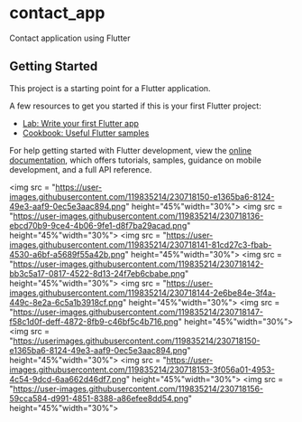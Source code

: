 # contact_app

Contact application using Flutter

## Getting Started

This project is a starting point for a Flutter application.

A few resources to get you started if this is your first Flutter project:

- [Lab: Write your first Flutter app](https://docs.flutter.dev/get-started/codelab)
- [Cookbook: Useful Flutter samples](https://docs.flutter.dev/cookbook)

For help getting started with Flutter development, view the
[online documentation](https://docs.flutter.dev/), which offers tutorials,
samples, guidance on mobile development, and a full API reference.


<p>
  
  
<img src = "https://user-images.githubusercontent.com/119835214/230718150-e1365ba6-8124-49e3-aaf9-0ec5e3aac894.png" height="45%"width="30%">
<img src = "https://user-images.githubusercontent.com/119835214/230718136-ebcd70b9-9ce4-4b06-9fe1-d8f7ba29acad.png" height="45%"width="30%">
<img src = "https://user-images.githubusercontent.com/119835214/230718141-81cd27c3-fbab-4530-a6bf-a5689f55a42b.png" height="45%"width="30%">
<img src = "https://user-images.githubusercontent.com/119835214/230718142-bb3c5a17-0817-4522-8d13-24f7eb6cbabe.png" height="45%"width="30%">
<img src = "https://user-images.githubusercontent.com/119835214/230718144-2e6be84e-3f4a-449c-8e2a-6c5a1b3918cf.png" height="45%"width="30%">
<img src = "https://user-images.githubusercontent.com/119835214/230718147-f58c1d0f-deff-4872-8fb9-c46bf5c4b716.png" height="45%"width="30%">
<img src = "https://userimages.githubusercontent.com/119835214/230718150-e1365ba6-8124-49e3-aaf9-0ec5e3aac894.png" height="45%"width="30%">
<img src = "https://user-images.githubusercontent.com/119835214/230718153-3f056a01-4953-4c54-9dcd-6aa662d46df7.png" height="45%"width="30%">
<img src = "https://user-images.githubusercontent.com/119835214/230718156-59cca584-d991-4851-8388-a86efee8dd54.png" height="45%"width="30%">
  
  
</p>
